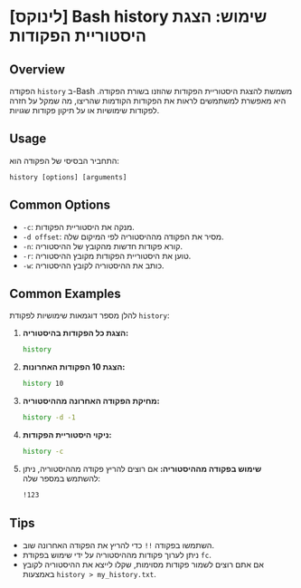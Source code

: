 # [לינוקס] Bash history שימוש: הצגת היסטוריית הפקודות

## Overview
הפקודה `history` ב-Bash משמשת להצגת היסטוריית הפקודות שהוזנו בשורת הפקודה. היא מאפשרת למשתמשים לראות את הפקודות הקודמות שהריצו, מה שמקל על חזרה לפקודות שימושיות או על תיקון פקודות שגויות.

## Usage
התחביר הבסיסי של הפקודה הוא:
```
history [options] [arguments]
```

## Common Options
- `-c`: מנקה את היסטוריית הפקודות.
- `-d offset`: מסיר את הפקודה מההיסטוריה לפי המיקום שלה.
- `-n`: קורא פקודות חדשות מהקובץ של ההיסטוריה.
- `-r`: טוען את היסטוריית הפקודות מקובץ ההיסטוריה.
- `-w`: כותב את ההיסטוריה לקובץ ההיסטוריה.

## Common Examples
להלן מספר דוגמאות שימושיות לפקודת `history`:

1. **הצגת כל הפקודות בהיסטוריה:**
   ```bash
   history
   ```

2. **הצגת 10 הפקודות האחרונות:**
   ```bash
   history 10
   ```

3. **מחיקת הפקודה האחרונה מההיסטוריה:**
   ```bash
   history -d -1
   ```

4. **ניקוי היסטוריית הפקודות:**
   ```bash
   history -c
   ```

5. **שימוש בפקודה מההיסטוריה:**
   אם רוצים להריץ פקודה מההיסטוריה, ניתן להשתמש במספר שלה:
   ```bash
   !123
   ```

## Tips
- השתמשו בפקודה `!!` כדי להריץ את הפקודה האחרונה שוב.
- ניתן לערוך פקודות מההיסטוריה על ידי שימוש בפקודת `fc`.
- אם אתם רוצים לשמור פקודות מסוימות, שקלו לייצא את ההיסטוריה לקובץ באמצעות `history > my_history.txt`.